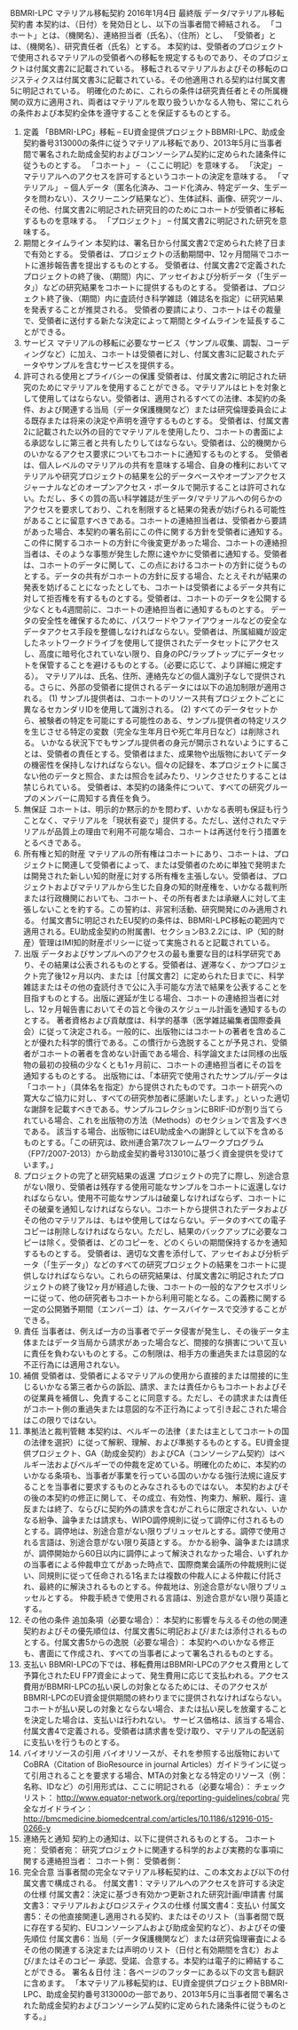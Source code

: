 BBMRI-LPC マテリアル移転契約
2016年1月4日
最終版
データ/マテリアル移転契約書
本契約は、（日付）を発効日とし、以下の当事者間で締結される。
「コホート」とは、（機関名）、連絡担当者（氏名）、（住所）とし、
「受領者」とは、（機関名）、研究責任者（氏名）とする。
本契約は、受領者のプロジェクトで使用されるマテリアルの受領者への移転を規定するものであり、そのプロジェクトは付属文書2に記載されている。
移転されるマテリアルおよびその移転のロジスティクスは付属文書3に記載されている。その他適用される契約は付属文書5に明記されている。
明確化のために、これらの条件は研究責任者とその所属機関の双方に適用され、両者はマテリアルを取り扱ういかなる人物も、常にこれらの条件および本契約全体を遵守することを保証するものとする。
1. 定義
「BBMRI-LPC」移転 – EU資金提供プロジェクトBBMRI-LPC、助成金契約番号313000の条件に従うマテリアル移転であり、2013年5月に当事者間で署名された助成金契約およびコンソーシアム契約に定められた諸条件に従うものとする。
「コホート」 – （ここに明記）を意味する。
「決定」 – マテリアルへのアクセスを許可するというコホートの決定を意味する。
「マテリアル」 – 個人データ（匿名化済み、コード化済み、特定データ、生データを問わない）、スクリーニング結果など）、生体試料、画像、研究ツール、その他、付属文書2に明記された研究目的のためにコホートが受領者に移転するものを意味する。
「プロジェクト」 – 付属文書2に明記された研究を意味する。
2. 期間とタイムライン
本契約は、署名日から付属文書2で定められた終了日まで有効とする。
受領者は、プロジェクトの活動期間中、12ヶ月間隔でコホートに進捗報告書を提出するものとする。
受領者は、付属文書2で定義されたプロジェクトの終了後、（期間）内に、アッセイおよび分析データ（「生データ」）などの研究結果をコホートに提供するものとする。
受領者は、プロジェクト終了後、（期間）内に査読付き科学雑誌（雑誌名を指定）に研究結果を発表することが推奨される。
受領者の要請により、コホートはその裁量で、受領者に送付する新たな決定によって期間とタイムラインを延長することができる。
3. サービス
マテリアルの移転に必要なサービス（サンプル収集、調製、コーディングなど）に加え、コホートは受領者に対し、付属文書3に記載されたデータやサンプルを含むサービスを提供する。
4. 許可される使用とプライバシーの保護
受領者は、付属文書2に明記された研究のためにマテリアルを使用することができる。マテリアルはヒトを対象として使用してはならない。受領者は、適用されるすべての法律、本契約の条件、および関連する当局（データ保護機関など）または研究倫理委員会による既存または将来の決定や声明を遵守するものとする。
受領者は、付属文書2に記載された以外の目的でマテリアルを使用したり、コホートの書面による承認なしに第三者と共有したりしてはならない。受領者は、公的機関からのいかなるアクセス要求についてもコホートに通知するものとする。
受領者は、個人レベルのマテリアルの共有を意味する場合、自身の権利においてマテリアルや研究プロジェクトの結果を公的データベースやオープンアクセスジャーナルなどのオープンアクセス・ポータルで開示することは許可されない。ただし、多くの質の高い科学雑誌が生データ/マテリアルへの何らかのアクセスを要求しており、これを制限すると結果の発表が妨げられる可能性があることに留意すべきである。コホートの連絡担当者は、受領者から要請があった場合、本契約の署名前にこの件に関する方針を受領者に通知する。この件に関するコホートの方針に今後変更があった場合、コホートの連絡担当者は、そのような事態が発生した際に速やかに受領者に通知する。受領者は、コホートのデータに関して、この点におけるコホートの方針に従うものとする。データの共有がコホートの方針に反する場合、たとえそれが結果の発表を妨げることになったとしても、コホートは受領者によるデータ共有に対して拒否権を有するものとする。受領者は、コホートのデータを公開する少なくとも4週間前に、コホートの連絡担当者に通知するものとする。
データの安全性を確保するために、パスワードやファイアウォールなどの安全なデータアクセス手段を整備しなければならない。受領者は、所属組織が設定したネットワークドライブを使用して提供されたデータセットにアクセスし、高度に暗号化されていない限り、自身のPC/ラップトップにデータセットを保管することを避けるものとする。（必要に応じて、より詳細に規定する）。
マテリアルは、氏名、住所、連絡先などの個人識別子なしで提供される。さらに、外部の受領者に提供されるデータには以下の追加制限が適用される。
(1) サンプル提供者は、コホートのリソース共有プロジェクトごとに異なるセカンダリIDを使用して識別される。
(2) すべてのデータセットから、被験者の特定を可能にする可能性のある、サンプル提供者の特定リスクを生じさせる特定の変数（完全な生年月日や死亡年月日など）は削除される。
いかなる状況下でもサンプル提供者の身元が開示されないようにすることは、受領者の責任とする。受領者はまた、成果物や出版物においてデータの機密性を保持しなければならない。個々の記録を、本プロジェクトに属さない他のデータと照合、または照合を試みたり、リンクさせたりすることは禁じられている。
受領者は、本契約の諸条件について、すべての研究グループのメンバーに周知する責任を負う。
5. 無保証
コホートは、明示的か黙示的かを問わず、いかなる表明も保証も行うことなく、マテリアルを「現状有姿で」提供する。ただし、送付されたマテリアルが品質上の理由で利用不可能な場合、コホートは再送付を行う措置をとるべきである。
6. 所有権と知的財産
マテリアルの所有権はコホートにあり、コホートは、プロジェクトに関連して受領者によって、または受領者のために単独で発明または開発された新しい知的財産に対する所有権を主張しない。受領者は、プロジェクトおよびマテリアルから生じた自身の知的財産権を、いかなる裁判所または行政機関においても、コホート、その所有者または承継人に対して主張しないことを約する。この誓約は、非営利活動、研究開発にのみ適用される。
付属文書5に明記されたEU契約の条件は、BBMRI-LPC移転の範囲内で適用される。EU助成金契約の附属書I、セクションB3.2.2には、IP（知的財産）管理はIMI知的財産ポリシーに従って実施されると記載されている。
7. 出版
データおよびサンプルへのアクセスの最も重要な目的は科学研究であり、その結果は公表されるものとする。受領者は、遅滞なく、かつプロジェクト完了後12ヶ月以内、または［付属文書2］に定められた日までに、科学雑誌またはその他の査読付きで公に入手可能な方法で結果を公表することを目指すものとする。出版に遅延が生じる場合、コホートの連絡担当者に対し、12ヶ月報告書においてその旨と今後のスケジュール計画を通知するものとする。
著者資格および貢献度は、科学的基準（医学雑誌編集者国際委員会）に従って決定される。一般的に、出版物にはコホートの著者を含めることが優れた科学的慣行である。この慣行から逸脱することが予見され、受領者がコホートの著者を含めない計画である場合、科学論文または同様の出版物の最初の投稿の少なくとも1ヶ月前に、コホートの連絡担当者にその旨を通知するものとする。
出版物には、「本研究で使用されたサンプル/データは「コホート」（具体名を指定）から提供されたものです。コホート研究への寛大なご協力に対し、すべての研究参加者に感謝いたします。」といった適切な謝辞を記載すべきである。サンプルコレクションにBRIF-IDが割り当てられている場合、これを出版物の方法（Methods）のセクションで言及すべきである。
該当する場合、出版物にはEU助成金への謝辞として以下を含めるものとする。「この研究は、欧州連合第7次フレームワークプログラム（FP7/2007-2013）から助成金契約番号313010に基づく資金提供を受けています。」
8. プロジェクトの完了と研究結果の返還
プロジェクトの完了に際し、別途合意がない限り、受領者は残存する使用可能なサンプルをコホートに返還しなければならない。使用不可能なサンプルは破棄しなければならず、コホートにその破棄を通知しなければならない。コホートから提供されたデータおよびその他のマテリアルは、もはや使用してはならない。データのすべての電子コピーは削除しなければならない。ただし、結果のバックアップに必要なコピーは除く。受領者は、どのコピーを、どのくらいの期間保持するかを通知するものとする。
受領者は、適切な文書を添付して、アッセイおよび分析データ（「生データ」）などのすべての研究プロジェクトの結果をコホートに提供しなければならない。これらの研究結果は、付属文書2に明記されたプロジェクトの終了後12ヶ月が経過した後、コホートの一般的なアクセスポリシーに従って、他の研究者もコホートから利用可能となる。この義務に関する一定の公開猶予期間（エンバーゴ）は、ケースバイケースで交渉することができる。
9. 責任
当事者は、例えば一方の当事者でデータ侵害が発生し、その後データ主体またはデータ当局から請求があった場合など、間接的な損害について互いに責任を負わないものとする。この制限は、相手方の重過失または意図的な不正行為には適用されない。
10. 補償
受領者は、受領者によるマテリアルの使用から直接的または間接的に生じるいかなる第三者からの訴訟、請求、または責任からもコホートおよびその従業員を補償し、免責することに同意する。ただし、その請求または責任がコホート側の重過失または意図的な不正行為によって引き起こされた場合はこの限りではない。
11. 準拠法と裁判管轄
本契約は、ベルギーの法律（または主としてコホートの国の法律を選択）に従って解釈、理解、および準拠するものとする。EU資金提供プロジェクト、GA（助成金契約）およびCA（コンソーシアム契約）はベルギー法およびベルギーでの仲裁を定めている。明確化のために、本契約のいかなる条項も、当事者が事業を行っている国のいかなる強行法規に違反することを当事者に要求するものとみなされるものではない。
本契約およびその後の本契約の修正に関して、その成立、有効性、拘束力、解釈、履行、違反または終了、ならびに契約外の請求を含むがこれらに限定されない、いかなる紛争、論争または請求も、WIPO調停規則に従って調停に付されるものとする。調停地は、別途合意がない限りブリュッセルとする。調停で使用される言語は、別途合意がない限り英語とする。
かかる紛争、論争または請求が、調停開始から60日以内に調停によって解決されなかった場合、いずれかの当事者による仲裁申立てがあった時点で、国際商業会議所の仲裁規則に従い、同規則に従って任命される1名または複数の仲裁人による仲裁に付託され、最終的に解決されるものとする。仲裁地は、別途合意がない限りブリュッセルとする。
仲裁手続きで使用される言語は、別途合意がない限り英語とする。
12. その他の条件
追加条項（必要な場合）：
本契約に影響を与えるその他の関連契約およびその優先順位は、付属文書5に明記および/または添付されるものとする。付属文書5からの逸脱（必要な場合）：
本契約へのいかなる修正も、書面にて作成され、すべての当事者によって署名されるものとする。
13. 支払い
BBMRI-LPCの下では、移転費用はBBMRI-LPCのアクセス費用として予算化されたEU FP7資金によって、発生費用に応じて支払われる。アクセス費用がBBMRI-LPCの払い戻しの対象となるためには、そのアクセスがBBMRI-LPCのEU資金提供期間の終わりまでに提供されなければならない。コホートが払い戻しの対象とならない場合、または払い戻しを放棄することを決定した場合は、支払いは行われない。
サービス価格は、該当する場合、付属文書4で定義される。受領者は請求書を受け取り、マテリアルの配送前に支払いを行うものとする。
14. バイオリソースの引用
バイオリソースが、それを参照する出版物においてCoBRA（Citation of BioResource in journal Articles）ガイドラインに従って引用されることを要求する場合、MTAの対象となる特定のリソース（例：名称、IDなど）の引用形式は、ここに明記される（必要な場合）：
チェックリスト： http://www.equator-network.org/reporting-guidelines/cobra/
完全なガイドライン： http://bmcmedicine.biomedcentral.com/articles/10.1186/s12916-015-0266-y
15. 連絡先と通知
契約上の通知は、以下に提供されるものとする。
コホート宛：
受領者宛：
研究プロジェクトに関連する科学的および実務的な事項に関する連絡担当者：
コホート側：
受領者側：
16. 完全合意
当事者間の完全なマテリアル移転契約は、この本文および以下の付属文書で構成される。
付属文書1：マテリアルへのアクセスを許可する決定の仕様
付属文書2：決定に基づき有効かつ更新された研究計画/申請書
付属文書3：マテリアルおよびロジスティクスの仕様
付属文書4：支払い
付属文書5：その他直接関連し適用される契約、またはそのリスト（当事者間で既に存在する契約、EUコンソーシアムおよび助成金契約など）、およびその優先順位
付属文書6：当局（データ保護機関など）または研究倫理審査によるその他の関連する決定または声明のリスト（日付と有効期間を含む）および/またはそのコピー
承認、受諾、合意する。本契約は電子的に締結することができる。
署名＆日付
注：各ページのフッターにある以下の文言も翻訳に含めます。
「本マテリアル移転契約は、EU資金提供プロジェクトBBMRI-LPC、助成金契約番号313000の一部であり、2013年5月に当事者間で署名された助成金契約およびコンソーシアム契約に定められた諸条件に従うものとする。」